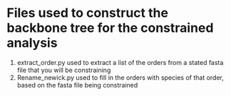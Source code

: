 # Files used to construct the backbone tree for the constrained analysis

1. extract_order.py used to extract a list of the orders from a stated fasta file that you will be constraining
2. Rename_newick.py used to fill in the orders with species of that order, based on the fasta file being constrained
